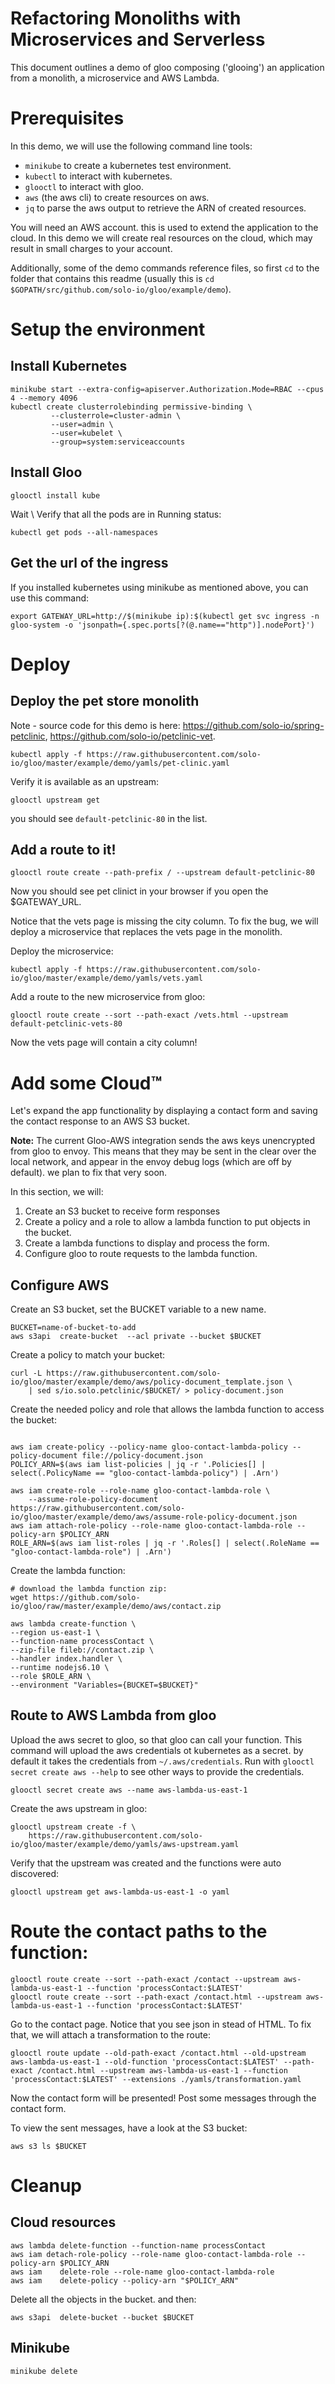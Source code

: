Refactoring Monoliths with Microservices and Serverless 
==========

This document outlines a demo of gloo composing ('glooing') an application from a monolith, a microservice and AWS Lambda.

# Prerequisites
In this demo, we will use the following command line tools:

- `minikube` to create a kubernetes test environment.
- `kubectl` to interact with kubernetes.
- `glooctl` to interact with gloo.
- `aws` (the aws cli) to create resources on aws.
- `jq` to parse the aws output to retrieve the ARN of created resources.

You will need an AWS account. this is used to extend the application to the cloud. In this demo 
we will create real resources on the cloud, which may result in small charges to your account.

Additionally, some of the demo commands reference files, so first `cd` to the folder that contains 
this readme (usually this is `cd $GOPATH/src/github.com/solo-io/gloo/example/demo`).

# Setup the environment

## Install Kubernetes

```shell
minikube start --extra-config=apiserver.Authorization.Mode=RBAC --cpus 4 --memory 4096
kubectl create clusterrolebinding permissive-binding \
         --clusterrole=cluster-admin \
         --user=admin \
         --user=kubelet \
         --group=system:serviceaccounts
```

## Install Gloo
```shell
glooctl install kube
```

Wait \ Verify that all the pods are in Running status:
```
kubectl get pods --all-namespaces
```

## Get the url of the ingress
If you installed kubernetes using minikube as mentioned above, you can use this command:
```shell
export GATEWAY_URL=http://$(minikube ip):$(kubectl get svc ingress -n gloo-system -o 'jsonpath={.spec.ports[?(@.name=="http")].nodePort}')
```

# Deploy
## Deploy the pet store monolith

Note - source code for this demo is here: https://github.com/solo-io/spring-petclinic, https://github.com/solo-io/petclinic-vet.

```shell
kubectl apply -f https://raw.githubusercontent.com/solo-io/gloo/master/example/demo/yamls/pet-clinic.yaml
```

Verify it is available as an upstream:

```shell
glooctl upstream get
```

you should see `default-petclinic-80` in the list.

## Add a route to it!

```shell
glooctl route create --path-prefix / --upstream default-petclinic-80
```

Now you should see pet clinict in your browser if you open the $GATEWAY_URL.

Notice that the vets page is missing the city column. To fix the bug, we will deploy a microservice that replaces the vets page in the monolith.

Deploy the microservice:

```shell
kubectl apply -f https://raw.githubusercontent.com/solo-io/gloo/master/example/demo/yamls/vets.yaml
```

Add a route to the new microservice from gloo:

```shell
glooctl route create --sort --path-exact /vets.html --upstream default-petclinic-vets-80
```

Now the vets page will contain a city column!

# Add some Cloud™

Let's expand the app functionality by displaying a contact form and saving the contact response to an AWS S3 bucket.

**Note:** The current Gloo-AWS integration sends the aws keys unencrypted from gloo to envoy. This means
that they may be sent in the clear over the local network, and appear in the envoy debug logs (which are off by default). we plan to fix that very soon.

In this section, we will:
1. Create an S3 bucket to receive form responses
2. Create a policy and a role to allow a lambda function to put objects in the bucket.
3. Create a lambda functions to display and process the form.
4. Configure gloo to route requests to the lambda function.

## Configure AWS

Create an S3 bucket, set the BUCKET variable to a new name.
```shell
BUCKET=name-of-bucket-to-add
aws s3api  create-bucket  --acl private --bucket $BUCKET
```

Create a policy to match your bucket:

```shell
curl -L https://raw.githubusercontent.com/solo-io/gloo/master/example/demo/aws/policy-document_template.json \
    | sed s/io.solo.petclinic/$BUCKET/ > policy-document.json
```

Create the needed policy and role that allows the lambda function to access the bucket:

```shell

aws iam create-policy --policy-name gloo-contact-lambda-policy --policy-document file://policy-document.json
POLICY_ARN=$(aws iam list-policies | jq -r '.Policies[] | select(.PolicyName == "gloo-contact-lambda-policy") | .Arn')

aws iam create-role --role-name gloo-contact-lambda-role \
    --assume-role-policy-document https://raw.githubusercontent.com/solo-io/gloo/master/example/demo/aws/assume-role-policy-document.json
aws iam attach-role-policy --role-name gloo-contact-lambda-role --policy-arn $POLICY_ARN
ROLE_ARN=$(aws iam list-roles | jq -r '.Roles[] | select(.RoleName == "gloo-contact-lambda-role") | .Arn')

```




Create the lambda function:

```shell
# download the lambda function zip:
wget https://github.com/solo-io/gloo/raw/master/example/demo/aws/contact.zip

aws lambda create-function \
--region us-east-1 \
--function-name processContact \
--zip-file fileb://contact.zip \
--handler index.handler \
--runtime nodejs6.10 \
--role $ROLE_ARN \
--environment "Variables={BUCKET=$BUCKET}"
```

## Route to AWS Lambda from gloo

Upload the aws secret to gloo, so that gloo can call your function. This command will upload 
the aws credentials ot kubernetes as a secret. by default it takes the credentials from `~/.aws/credentials`.
Run with `glooctl secret create aws --help` to see other ways to provide the credentials.

```shell
glooctl secret create aws --name aws-lambda-us-east-1
```

Create the aws upstream in gloo:

```shell
glooctl upstream create -f \
    https://raw.githubusercontent.com/solo-io/gloo/master/example/demo/yamls/aws-upstream.yaml
```

Verify that the upstream was created and the functions were auto discovered:

```shell
glooctl upstream get aws-lambda-us-east-1 -o yaml
```

# Route the contact paths to the function:

```shell
glooctl route create --sort --path-exact /contact --upstream aws-lambda-us-east-1 --function 'processContact:$LATEST'
glooctl route create --sort --path-exact /contact.html --upstream aws-lambda-us-east-1 --function 'processContact:$LATEST'
```

Go to the contact page. Notice that you see json in stead of HTML. To fix that, we will attach a  transformation to the route:

```shell
glooctl route update --old-path-exact /contact.html --old-upstream aws-lambda-us-east-1 --old-function 'processContact:$LATEST' --path-exact /contact.html --upstream aws-lambda-us-east-1 --function 'processContact:$LATEST' --extensions ./yamls/transformation.yaml
```

Now the contact form will be presented! Post some messages through the contact form.

To view the sent messages, have a look at the S3 bucket:

```shell
aws s3 ls $BUCKET
```

# Cleanup
## Cloud resources

```shell
aws lambda delete-function --function-name processContact
aws iam detach-role-policy --role-name gloo-contact-lambda-role --policy-arn $POLICY_ARN
aws iam    delete-role --role-name gloo-contact-lambda-role
aws iam    delete-policy --policy-arn "$POLICY_ARN"
```
Delete all the objects in the bucket. and then:
```
aws s3api  delete-bucket --bucket $BUCKET
```

## Minikube
```
minikube delete
```
